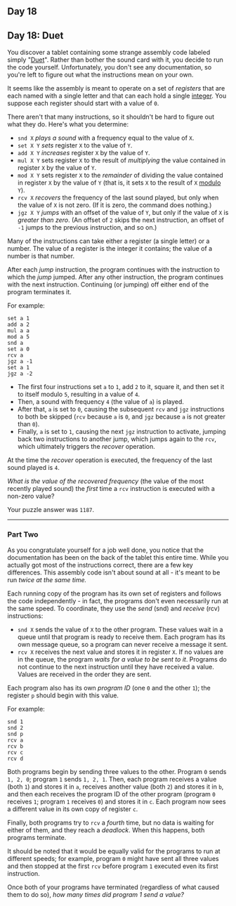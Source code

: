 ## Day 18

## Day 18: Duet

You discover a tablet containing some strange assembly code labeled simply "[Duet](https://en.wikipedia.org/wiki/Duet)".
Rather than bother the sound card with it, you decide to run the code yourself. Unfortunately, you don't see any documentation,
so you're left to figure out what the instructions mean on your own.

It seems like the assembly is meant to operate on a set of _registers_ that are each named with a single letter and that can each
hold a single [integer](https://en.wikipedia.org/wiki/Integer). You suppose each register should start with a value of `0`.

There aren't that many instructions, so it shouldn't be hard to figure out what they do. Here's what you determine:

- `snd X` _plays a sound_ with a frequency equal to the value of `X`.
- `set X Y` _sets_ register `X` to the value of `Y`.
- `add X Y` _increases_ register `X` by the value of `Y`.
- `mul X Y` sets register `X` to the result of _multiplying_ the value contained in register `X` by the value of `Y`.
- `mod X Y` sets register `X` to the _remainder_ of dividing the value contained in register `X` by the value of `Y` (that is, it sets `X` to the result of `X` [modulo](https://en.wikipedia.org/wiki/Modulo_operation) `Y`).
- `rcv X` _recovers_ the frequency of the last sound played, but only when the value of `X` is not zero. (If it is zero, the command does nothing.)
- `jgz X Y` _jumps_ with an offset of the value of `Y`, but only if the value of `X` is _greater than zero_. (An offset of `2` skips the next instruction, an offset of `-1` jumps to the previous instruction, and so on.)

Many of the instructions can take either a register (a single letter) or a number. The value of a register is the integer it contains;
the value of a number is that number.

After each _jump_ instruction, the program continues with the instruction to which the _jump_ jumped. After any other instruction,
the program continues with the next instruction. Continuing (or jumping) off either end of the program terminates it.

For example:

```
set a 1
add a 2
mul a a
mod a 5
snd a
set a 0
rcv a
jgz a -1
set a 1
jgz a -2
```

- The first four instructions set `a` to `1`, add `2` to it, square it, and then set it to itself modulo `5`, resulting in a value of `4`.
- Then, a sound with frequency `4` (the value of `a`) is played.
- After that, `a` is set to `0`, causing the subsequent `rcv` and `jgz` instructions to both be skipped (`rcv` because `a` is `0`, and `jgz` because `a` is not greater than `0`).
- Finally, `a` is set to `1`, causing the next `jgz` instruction to activate, jumping back two instructions to another jump, which jumps again to the `rcv`, which ultimately triggers the _recover_ operation.

At the time the _recover_ operation is executed, the frequency of the last sound played is `4`.

_What is the value of the recovered frequency_ (the value of the most recently played sound) the _first_ time a `rcv` instruction is
executed with a non-zero value?

Your puzzle answer was `1187`.

---

### Part Two
As you congratulate yourself for a job well done, you notice that the documentation has been on
the back of the tablet this entire time. While you actually got most of the instructions correct, there
are a few key differences. This assembly code isn't about sound at all - it's meant to be run
_twice at the same time._

Each running copy of the program has its own set of registers and follows the code independently -
in fact, the programs don't even necessarily run at the same speed. To coordinate, they use the
_send_ (snd) and _receive_ (rcv) instructions:

- `snd X` sends the value of `X` to the other program. These values wait in a queue until that program is ready to receive them. Each program has its own message queue, so a program can never receive a message it sent.
- `rcv X` receives the next value and stores it in register `X`. If no values are in the queue, the program _waits for a value to be sent to it_. Programs do not continue to the next instruction until they have received a value. Values are received in the order they are sent.

Each program also has its own _program ID_ (one `0` and the other `1`); the register `p` should begin with this value.

For example:

```
snd 1
snd 2
snd p
rcv a
rcv b
rcv c
rcv d

```
Both programs begin by sending three values to the other. Program `0` sends `1, 2, 0`;
program `1` sends `1, 2, 1`. Then, each program receives a value (both `1`) and stores it in `a`,
receives another value (both `2`) and stores it in `b`, and then each receives the program ID of the other
program (program `0` receives `1`; program `1` receives `0`) and stores it in `c`. Each program now sees
a different value in its own copy of register `c`.

Finally, both programs try to `rcv` a _fourth_ time, but no data is waiting for either of them, and they reach
a _deadlock_. When this happens, both programs terminate.

It should be noted that it would be equally valid for the programs to run at different speeds; for example,
program `0` might have sent all three values and then stopped at the first `rcv` before program `1` executed
even its first instruction.

Once both of your programs have terminated (regardless of what caused them to do so),
_how many times did program 1 send a value?_
